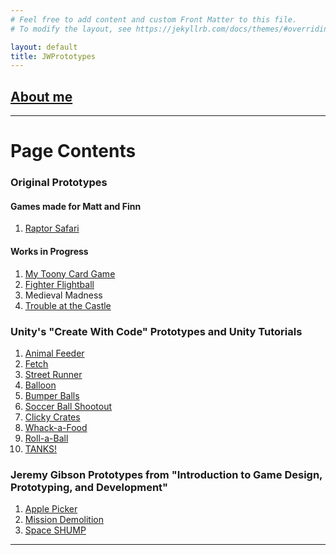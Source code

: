 ```yaml
---
# Feel free to add content and custom Front Matter to this file.
# To modify the layout, see https://jekyllrb.com/docs/themes/#overriding-theme-defaults

layout: default
title: JWPrototypes
---
```


## [About me](./about)

* * *

# Page Contents
### Original Prototypes
#### Games made for Matt and Finn
1. [Raptor Safari](./RaptorSafari)

#### Works in Progress
1. [My Toony Card Game](./TCG)
1. [Fighter Flightball](./FFB)
1. Medieval Madness
1. [Trouble at the Castle](./TATC)

### Unity's "Create With Code" Prototypes and Unity Tutorials
1. [Animal Feeder](./CWC-P2)
1. [Fetch](./CWC-C2)
1. [Street Runner](./CWC-P3)
1. [Balloon](./CWC-C3)
1. [Bumper Balls](./CWC-P4)
1. [Soccer Ball Shootout](./CWC-C4)
1. [Clicky Crates](./CWC-P5)
1. [Whack-a-Food](./CWC-C5)
1. [Roll-a-Ball](./Rollaball)
1. [TANKS!](./Tanks)

### Jeremy Gibson Prototypes from "Introduction to Game Design, Prototyping, and Development"
1. [Apple Picker](./JG-1)
1. [Mission Demolition](./JG-2)
1. [Space SHUMP](./JG-3)

* * *

